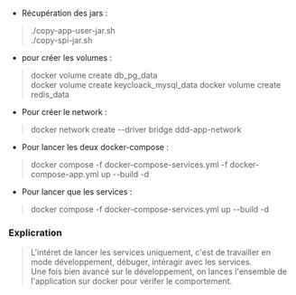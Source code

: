 - Récupération des jars : 

> ./copy-app-user-jar.sh  
> ./copy-spi-jar.sh

- pour créer les volumes :  

> docker volume create db_pg_data  
> docker volume create keycloack_mysql_data
> docker volume create redis_data

- Pour créer le network :  

> docker network create --driver bridge ddd-app-network

- Pour lancer les deux docker-compose :   

> docker compose -f docker-compose-services.yml -f docker-compose-app.yml up --build -d

- Pour lancer que les services : 
> docker compose -f docker-compose-services.yml up --build -d

### Explicration 
> L'intéret de lancer les services uniquement, c'est de travailler en mode développement, débuger, intéragir avec les services.  
> Une fois bien avancé sur le développement, on lances l'ensemble de l'application sur docker pour vérifer le comportement.
